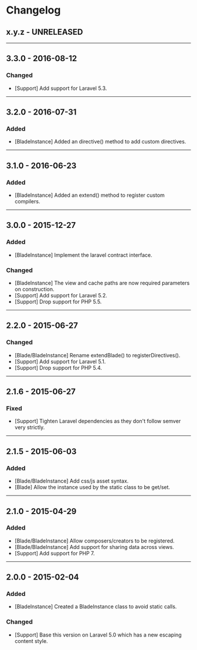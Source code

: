 Changelog
=========

## x.y.z - UNRELEASED

--------

## 3.3.0 - 2016-08-12

### Changed

* [Support] Add support for Laravel 5.3.

--------

## 3.2.0 - 2016-07-31

### Added

* [BladeInstance] Added an directive() method to add custom directives.

--------

## 3.1.0 - 2016-06-23

### Added

* [BladeInstance] Added an extend() method to register custom compilers.

--------

## 3.0.0 - 2015-12-27

### Added

* [BladeInstance] Implement the laravel contract interface.

### Changed

* [BladeInstance] The view and cache paths are now required parameters on construction.
* [Support] Add support for Laravel 5.2.
* [Support] Drop support for PHP 5.5.

--------

## 2.2.0 - 2015-06-27

### Changed

* [Blade/BladeInstance] Rename extendBlade() to registerDirectives().
* [Support] Add support for Laravel 5.1.
* [Support] Drop support for PHP 5.4.

--------

## 2.1.6 - 2015-06-27

### Fixed

* [Support] Tighten Laravel dependencies as they don't follow semver very strictly.

--------

## 2.1.5 - 2015-06-03

### Added

* [Blade/BladeInstance] Add css/js asset syntax.
* [Blade] Allow the instance used by the static class to be get/set.

--------

## 2.1.0 - 2015-04-29

### Added

* [Blade/BladeInstance] Allow composers/creators to be registered.
* [Blade/BladeInstance] Add support for sharing data across views.
* [Support] Add support for PHP 7.

--------

## 2.0.0 - 2015-02-04

### Added

* [BladeInstance] Created a BladeInstance class to avoid static calls.

### Changed

* [Support] Base this version on Laravel 5.0 which has a new escaping content style.
